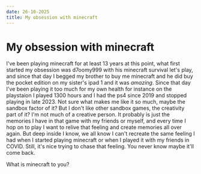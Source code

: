 ```yaml
---
date: 26-10-2025
title: My obsession with minecraft
---
```


# My obsession with minecraft

I've been playing minecraft for at least 13 years at this point, what first started my obsession was d7oomy999 with his minecraft survival let's play, and since that day I begged my brother to buy me minecraft and he did buy the pocket edition on my sister's ipad 1 and it was *amazing*.
Since that day I've been playing it too much for my own health for instance on the playstaion I played 1300 hours and I had the ps4 since 2019 and stopped playing in late 2023.
Not sure what makes me like it so much, maybe the sandbox factor of it? But I don't like other sandbox games, the creativity part of it? I'm not much of a creative person.
It probably is just the memories I have in that game with my friends or myself, and every time I hop on to play I want to relive that feeling and create memories all over again.
But deep inside I know, we all know I can't recreate the same feeling I had when I started playing minecraft or when I played it with my friends in COVID. Still, it's nice trying to chase that feeling. You never know maybe it'll come back.

What is minecraft to you?
